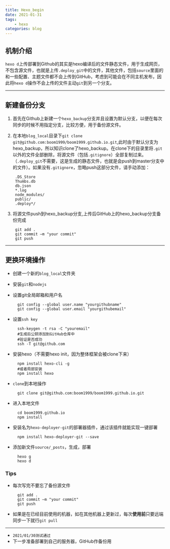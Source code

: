 ```yaml
---
title: Hexo_begin
date: 2021-01-31
tags: 
    - hexo
categories: blog
---
```


## 机制介绍 ##

`hexo d`上传部署到Github的其实是hexo编译后的文件静态文件，用于生成网页，不包含源文件，也就是上传`.deploy_git`中的文件，其他文件，包括`source`里面的和一些配置、主题文件都不会上传到GitHub，考虑到可能会在不同主机发布，因此将`hexo d`操作不会上传的文件主动`git`到另一个分支。

----------

## 新建备份分支 ##

1. 首先在Github上新建一个`hexo_backup`分支并且设置为默认分支，以便在每次同步的时候不用指定分支，比较方便，用于备份源文件。

2. 在本地`blog_local`目录下`git clone git@github.com:boom1999/boom1999.github.io.git`,此时由于默认分支为hexo_backup，所以知识clone了hexo_backup。在clone下的目录里将`.git`以外的文件全部删除，将源文件（包括`.gitignore`）全部复制过来。（`.deploy_git`不需要，这是生成的静态文件，也就是会push到master分支中的文件）。如果没有`.gitignore`，忽略push这部分文件，请手动添加：

        .DS_Store
        Thumbs.db
        db.json
        *.log
        node_modules/
        public/
        .deploy*/

3. 将源文件push到hexo_backup分支,上传后GitHub上的hexo_backup分支备份完成

        git add .
        git commit –m "your commit"
        git push 

----------

## 更换环境操作 ##

- 创建一个新的`blog_local`文件夹
- 安装`git`和`nodejs`
- 设置git全局邮箱和用户名

        git config --global user.name "yourgithubname"
        git config --global user.email "yourgithubemail"
- 设置`ssh key`

        ssh-keygen -t rsa -C "youremail"
        #生成后公钥添加到GitHub仓库中
        #验证是否成功
        ssh -T git@github.com
- 安装hexo（不需要hexo init，因为整体框架会被clone下来）

        npm install hexo-cli -g
        #或者局部安装
        npm install hexo
- `clone`到本地操作

        git clone git@github.com:boom1999/boom1999.github.io.git
- 进入本地文件

        cd boom1999.github.io
        npm install
- 安装名为`hexo-deployer-git`的部署器插件，通过该插件就能实现一键部署

        npm install hexo-deployer-git --save
- 添加新文件`source/_posts`，生成，部署

        hexo g
        hexo d

### Tips ###

- 每次写完不要忘了备份源文件

        git add .
        git commit –m "your commit"
        git push 
- 如果是在已经目前使用的机器，如在其他机器上更新过，每次**使用前**只要远端同步一下就行`git pull`

----------

- `2021/01/30测试通过`
- 下一步准备部署到自己的服务器，GitHub作备份用
